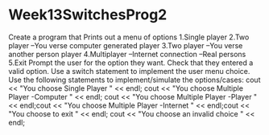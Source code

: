 # Week13SwitchesProg2
Create a program that Prints out a menu of options 1.Single player 2.Two player –You verse computer generated player 3.Two player –You verse another person player 4.Multiplayer –Internet connection –Real persons 5.Exit Prompt the user for the option they want. Check that they entered a valid option. Use a switch statement to implement the user menu choice. Use the following statements to implement/simulate the options/cases: cout &lt;&lt; "You choose Single Player " &lt;&lt; endl; cout &lt;&lt; "You choose Multiple Player -Computer " &lt;&lt; endl; cout &lt;&lt; "You choose Multiple Player -Player " &lt;&lt; endl;cout &lt;&lt; "You choose Multiple Player -Internet " &lt;&lt; endl;cout &lt;&lt; "You choose to exit " &lt;&lt; endl; cout &lt;&lt; "You choose an invalid choice " &lt;&lt; endl;
